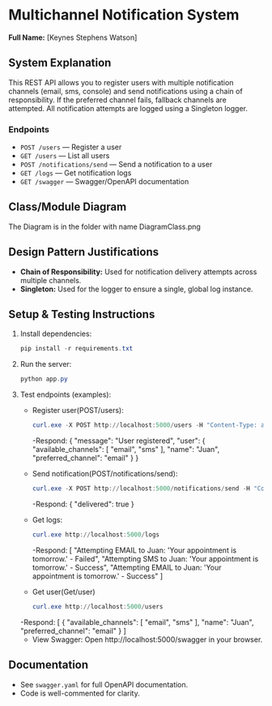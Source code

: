 # Multichannel Notification System

**Full Name:** [Keynes Stephens Watson]

## System Explanation
This REST API allows you to register users with multiple notification channels (email, sms, console) and send notifications using a chain of responsibility. If the preferred channel fails, fallback channels are attempted. All notification attempts are logged using a Singleton logger.

### Endpoints
- `POST /users` — Register a user
- `GET /users` — List all users
- `POST /notifications/send` — Send a notification to a user
- `GET /logs` — Get notification logs
- `GET /swagger` — Swagger/OpenAPI documentation

## Class/Module Diagram
The Diagram is in the folder with name DiagramClass.png

## Design Pattern Justifications
- **Chain of Responsibility:** Used for notification delivery attempts across multiple channels.
- **Singleton:** Used for the logger to ensure a single, global log instance.

## Setup & Testing Instructions
1. Install dependencies:
   ```powershell
   pip install -r requirements.txt
   ```
2. Run the server:
   ```powershell
   python app.py
   ```
3. Test endpoints (examples):
   - Register user(POST/users):
     ```powershell
     curl.exe -X POST http://localhost:5000/users -H "Content-Type: application/json" -d "{\"name\":\"Juan\",\"preferred_channel\":\"email\",\"available_channels\":[\"email\",\"sms\"]}"
     ```
     -Respond:
     {
        "message": "User registered",
        "user": {
              "available_channels": [
              "email",
              "sms"
             ],
             "name": "Juan",
             "preferred_channel": "email"
        }
      }
     
   - Send notification(POST/notifications/send):
     ```powershell
     curl.exe -X POST http://localhost:5000/notifications/send -H "Content-Type: application/json" -d "{\"user_name\":\"Juan\",\"message\":\"Your appointment is tomorrow.\",\"priority\":\"high\"}"
     ```
     -Respond:
     {
       "delivered": true
      }
   - Get logs:
     ```powershell
     curl.exe http://localhost:5000/logs
     ```
     -Respond:
     [
       "Attempting EMAIL to Juan: 'Your appointment is tomorrow.' - Failed",
       "Attempting SMS to Juan: 'Your appointment is tomorrow.' - Success",
       "Attempting EMAIL to Juan: 'Your appointment is tomorrow.' - Success"
      ]

   - Get user(Get/user)
      ```powershell
      curl.exe http://localhost:5000/users
      ```
    -Respond:
      [
       {
        "available_channels": [
            "email",
            "sms"
        ],
        "name": "Juan",
        "preferred_channel": "email"
       }
      ]
   - View Swagger:
     Open http://localhost:5000/swagger in your browser.

## Documentation
- See `swagger.yaml` for full OpenAPI documentation.
- Code is well-commented for clarity.
